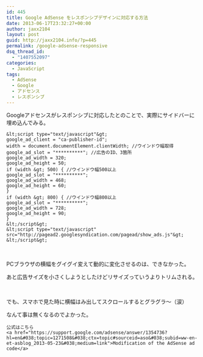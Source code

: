 ```yaml
---
id: 445
title: Google AdSense をレスポンシブデザインに対応する方法
date: 2013-06-17T23:32:27+00:00
author: jaxx2104
layout: post
guid: http://jaxx2104.info/?p=445
permalink: /google-adsense-responsive
dsq_thread_id:
  - "1407552097"
categories:
  - JavaScript
tags:
  - AdSense
  - Google
  - アドセンス
  - レスポンシブ
---
```

Googleアドセンスがレスポンシブに対応したとのことで、実際にサイドバーに埋め込んでみる。

```
&lt;script type="text/javascript"&gt;
google_ad_client = "ca-publisher-id";
width = document.documentElement.clientWidth; //ウインドウ幅取得
google_ad_slot = "**********"; //広告のID、3箇所
google_ad_width = 320;
google_ad_height = 50;
if (width &gt; 500) { //ウインドウ幅500以上
google_ad_slot = "**********";
google_ad_width = 468;
google_ad_height = 60;
}
if (width &gt; 800) { //ウインドウ幅800以上
google_ad_slot = "**********";
google_ad_width = 728;
google_ad_height = 90;
}
&lt;/script&gt;
&lt;script type="text/javascript" src="http://pagead2.googlesyndication.com/pagead/show_ads.js"&gt;
&lt;/script&gt;
```

&nbsp;

PCブラウザの横幅をグイグイ変えて動的に変化させるのは、できなかった。
  
あと広告サイズを小さくしようとしたけどリサイズっていうよりトリムされる。

&nbsp;

でも、スマホで見た時に横幅はみ出してスクロールするとグラグラ〜（涙）
  
なんて事は無くなるのでよかった。

```
公式はこちら
<a href="https://support.google.com/adsense/answer/1354736?hl=en&#038;topic=1271508&#038;ctx=topic#sourceid=aso&#038;subid=ww-en-et-asblog_2013-05-23&#038;medium=link">Modification of the AdSense ad code</a>
```

&nbsp;